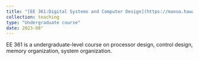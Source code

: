 ```yaml
---
title: "[EE 361:Digital Systems and Computer Design](https://manoa.hawaii.edu/catalog/courses/ee-361-digital-systems-and-computer-design-3/)"
collection: teaching
type: "Undergraduate course"
date: 2023-08"
---
```


EE 361 is a undergraduate-level course on processor design, control design, memory organization, system organization.


